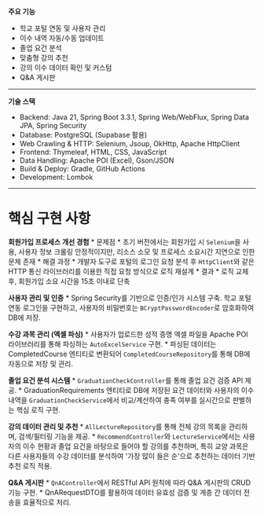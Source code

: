 **주요 기능**
   * 학교 포털 연동 및 사용자 관리
   * 이수 내역 자동/수동 업데이트
   * 졸업 요건 분석
   * 맞춤형 강의 추천
   * 강의 이수 데이터 확인 및 커스텀
   * Q&A 게시판
---
**기술 스택**
   * Backend: Java 21, Spring Boot 3.3.1, Spring Web/WebFlux, Spring Data JPA, Spring Security
   * Database: PostgreSQL (Supabase 활용)
   * Web Crawling & HTTP: Selenium, Jsoup, OkHttp, Apache HttpClient
   * Frontend: Thymeleaf, HTML, CSS, JavaScript
   * Data Handling: Apache POI (Excel), Gson/JSON
   * Build & Deploy: Gradle, GitHub Actions
   * Development: Lombok
---
# 핵심 구현 사항

**회원가입 프로세스 개선 경험**
    * 문제점
       * 초기 버전에서는 회원가입 시 `Selenium`을 사용, 사용자 정보 크롤링
         안정적이지만, 리소스 소모 및 프로세스 소요시간 지연으로 인한 문제 존재
    * 해결 과정
       * 개발자 도구로 포털의 로그인 요청 분석 후 `HttpClient`와 같은 HTTP 통신
         라이브러리를 이용한 직접 요청 방식으로 로직 재설계
     * 결과
       * 로직 교체 후, 회원가입 소요 시간을 15초 이내로 단축


**사용자 관리 및 인증**
    * Spring Security를 기반으로 인증/인가 시스템 구축. 
      학교 포털 연동 로그인을 구현하고, 사용자의 비밀번호는 `BCryptPasswordEncoder`로 암호화하여 DB에 저장.

**수강 과목 관리 (엑셀 파싱)**
     * 사용자가 업로드한 성적 증명 엑셀 파일을 Apache POI 라이브러리를 통해 파싱하는 `AutoExcelService` 구현.
     * 파싱된 데이터는 CompletedCourse 엔티티로 변환되어 `CompletedCourseRepository`를 통해 DB에
      자동으로 저장 및 관리.
  
**졸업 요건 분석 시스템**
    * `GraduationCheckController`를 통해 졸업 요건 검증 API 제공.
    * GraduationRequirements 엔티티로 DB에 저장된 요건 데이터와 사용자의 이수 내역을 `GraduationCheckService`에서
    비교/계산하여 충족 여부를 실시간으로 판별하는 핵심 로직 구현.

**강의 데이터 관리 및 추천**
    * `AllLectureRepository`를 통해 전체 강의 목록을 관리하며, 검색/필터링 기능을 제공.
    * `RecommendController`와 `LectureService`에서는 사용자의 이수 현황과 졸업 요건을 바탕으로 들어야 할 강의를
    추천하며, 특히 교양 과목은 다른 사용자들의 수강 데이터를 분석하여 '가장 많이 들은 순'으로 추천하는 데이터
    기반 추천 로직 적용.

**Q&A 게시판**
    * `QnAController`에서 RESTful API 원칙에 따라 Q&A 게시판의 CRUD 기능 구현.
    * QnARequestDTO를 활용하여 데이터 유효성 검증 및 계층 간 데이터 전송을 효율적으로 처리.
